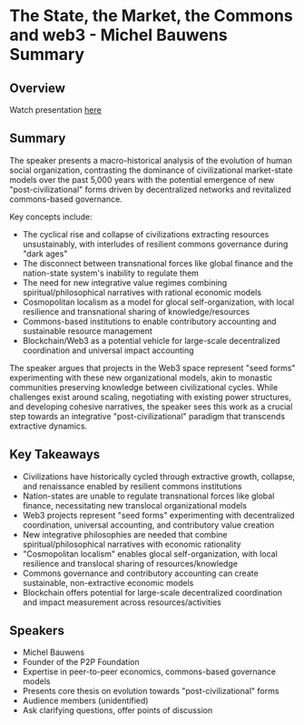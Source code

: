 # The State, the Market, the Commons and web3 - Michel Bauwens Summary

## Overview
Watch presentation [here](https://streameth.org/edge_city/watch?session=671223d450c4a854800a8ce5)

## Summary
The speaker presents a macro-historical analysis of the evolution of human social organization, contrasting the dominance of civilizational market-state models over the past 5,000 years with the potential emergence of new "post-civilizational" forms driven by decentralized networks and revitalized commons-based governance.

Key concepts include:

- The cyclical rise and collapse of civilizations extracting resources unsustainably, with interludes of resilient commons governance during "dark ages"
- The disconnect between transnational forces like global finance and the nation-state system's inability to regulate them
- The need for new integrative value regimes combining spiritual/philosophical narratives with rational economic models
- Cosmopolitan localism as a model for glocal self-organization, with local resilience and transnational sharing of knowledge/resources
- Commons-based institutions to enable contributory accounting and sustainable resource management
- Blockchain/Web3 as a potential vehicle for large-scale decentralized coordination and universal impact accounting

The speaker argues that projects in the Web3 space represent "seed forms" experimenting with these new organizational models, akin to monastic communities preserving knowledge between civilizational cycles. While challenges exist around scaling, negotiating with existing power structures, and developing cohesive narratives, the speaker sees this work as a crucial step towards an integrative "post-civilizational" paradigm that transcends extractive dynamics.

## Key Takeaways
- Civilizations have historically cycled through extractive growth, collapse, and renaissance enabled by resilient commons institutions
- Nation-states are unable to regulate transnational forces like global finance, necessitating new translocal organizational models
- Web3 projects represent "seed forms" experimenting with decentralized coordination, universal accounting, and contributory value creation
- New integrative philosophies are needed that combine spiritual/philosophical narratives with economic rationality
- "Cosmopolitan localism" enables glocal self-organization, with local resilience and translocal sharing of resources/knowledge
- Commons governance and contributory accounting can create sustainable, non-extractive economic models
- Blockchain offers potential for large-scale decentralized coordination and impact measurement across resources/activities

## Speakers
- Michel Bauwens
- Founder of the P2P Foundation
- Expertise in peer-to-peer economics, commons-based governance models
- Presents core thesis on evolution towards "post-civilizational" forms
- Audience members (unidentified)
- Ask clarifying questions, offer points of discussion

